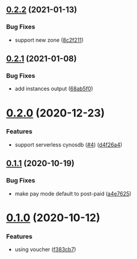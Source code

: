 ## [0.2.2](https://github.com/serverless-components/tencent-cynosdb/compare/v0.2.1...v0.2.2) (2021-01-13)


### Bug Fixes

* support new zone ([8c2f211](https://github.com/serverless-components/tencent-cynosdb/commit/8c2f2117dfe067684e4acc4dbc99e6ac6acf3ec1))

## [0.2.1](https://github.com/serverless-components/tencent-cynosdb/compare/v0.2.0...v0.2.1) (2021-01-08)


### Bug Fixes

* add instances output ([68ab5f0](https://github.com/serverless-components/tencent-cynosdb/commit/68ab5f040afc3b7f3e44ccfc9aa6fa5f60ffb11c))

# [0.2.0](https://github.com/serverless-components/tencent-cynosdb/compare/v0.1.1...v0.2.0) (2020-12-23)


### Features

* support serverless cynosdb ([#4](https://github.com/serverless-components/tencent-cynosdb/issues/4)) ([d4f26a4](https://github.com/serverless-components/tencent-cynosdb/commit/d4f26a4f0354786d4d84b32bb85f528d040bcdb6))

## [0.1.1](https://github.com/serverless-components/tencent-cynosdb/compare/v0.1.0...v0.1.1) (2020-10-19)


### Bug Fixes

* make pay mode default to post-paid ([a4e7625](https://github.com/serverless-components/tencent-cynosdb/commit/a4e7625ec3614a509e6a1dc0c567afef6d8fe063))

# [0.1.0](https://github.com/serverless-components/tencent-cynosdb/compare/v0.0.1...v0.1.0) (2020-10-12)


### Features

* using voucher ([f383cb7](https://github.com/serverless-components/tencent-cynosdb/commit/f383cb7bf53031ddf75604a8d2bdd249c2987f33))
